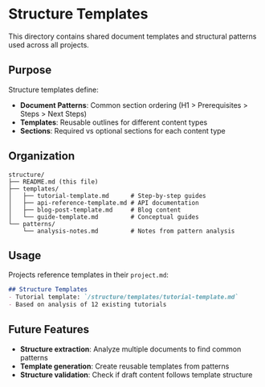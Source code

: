 # Structure Templates

This directory contains shared document templates and structural patterns used across all projects.

## Purpose

Structure templates define:
- **Document Patterns**: Common section ordering (H1 > Prerequisites > Steps > Next Steps)
- **Templates**: Reusable outlines for different content types
- **Sections**: Required vs optional sections for each content type

## Organization

```
structure/
├── README.md (this file)
├── templates/
│   ├── tutorial-template.md      # Step-by-step guides
│   ├── api-reference-template.md # API documentation
│   ├── blog-post-template.md     # Blog content
│   └── guide-template.md         # Conceptual guides
└── patterns/
    └── analysis-notes.md         # Notes from pattern analysis
```

## Usage

Projects reference templates in their `project.md`:

```markdown
## Structure Templates
- Tutorial template: `/structure/templates/tutorial-template.md`
- Based on analysis of 12 existing tutorials
```

## Future Features

- **Structure extraction**: Analyze multiple documents to find common patterns
- **Template generation**: Create reusable templates from patterns
- **Structure validation**: Check if draft content follows template structure
